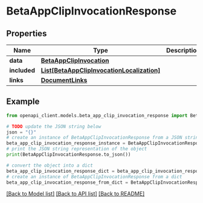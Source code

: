 # BetaAppClipInvocationResponse


## Properties

Name | Type | Description | Notes
------------ | ------------- | ------------- | -------------
**data** | [**BetaAppClipInvocation**](BetaAppClipInvocation.md) |  | 
**included** | [**List[BetaAppClipInvocationLocalization]**](BetaAppClipInvocationLocalization.md) |  | [optional] 
**links** | [**DocumentLinks**](DocumentLinks.md) |  | 

## Example

```python
from openapi_client.models.beta_app_clip_invocation_response import BetaAppClipInvocationResponse

# TODO update the JSON string below
json = "{}"
# create an instance of BetaAppClipInvocationResponse from a JSON string
beta_app_clip_invocation_response_instance = BetaAppClipInvocationResponse.from_json(json)
# print the JSON string representation of the object
print(BetaAppClipInvocationResponse.to_json())

# convert the object into a dict
beta_app_clip_invocation_response_dict = beta_app_clip_invocation_response_instance.to_dict()
# create an instance of BetaAppClipInvocationResponse from a dict
beta_app_clip_invocation_response_from_dict = BetaAppClipInvocationResponse.from_dict(beta_app_clip_invocation_response_dict)
```
[[Back to Model list]](../README.md#documentation-for-models) [[Back to API list]](../README.md#documentation-for-api-endpoints) [[Back to README]](../README.md)



